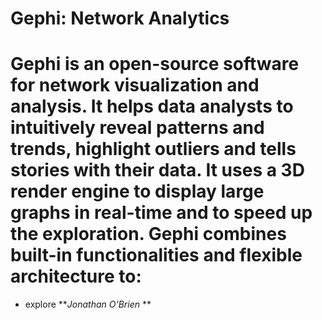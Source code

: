 Gephi: Network Analytics
===============================
Gephi is an open-source software for network visualization and analysis. It helps data analysts to intuitively reveal patterns and trends, highlight outliers and tells stories with their data. It uses a 3D render engine to display large graphs in real-time and to speed up the exploration. Gephi combines built-in functionalities and flexible architecture to:
===============================
* explore
***Jonathan O'Brien* **
